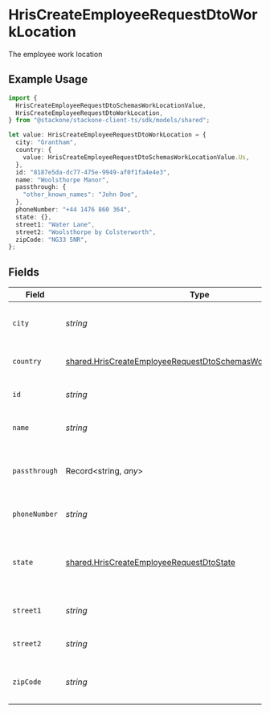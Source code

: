 # HrisCreateEmployeeRequestDtoWorkLocation

The employee work location

## Example Usage

```typescript
import {
  HrisCreateEmployeeRequestDtoSchemasWorkLocationValue,
  HrisCreateEmployeeRequestDtoWorkLocation,
} from "@stackone/stackone-client-ts/sdk/models/shared";

let value: HrisCreateEmployeeRequestDtoWorkLocation = {
  city: "Grantham",
  country: {
    value: HrisCreateEmployeeRequestDtoSchemasWorkLocationValue.Us,
  },
  id: "8187e5da-dc77-475e-9949-af0f1fa4e4e3",
  name: "Woolsthorpe Manor",
  passthrough: {
    "other_known_names": "John Doe",
  },
  phoneNumber: "+44 1476 860 364",
  state: {},
  street1: "Water Lane",
  street2: "Woolsthorpe by Colsterworth",
  zipCode: "NG33 5NR",
};
```

## Fields

| Field                                                                                                                                                 | Type                                                                                                                                                  | Required                                                                                                                                              | Description                                                                                                                                           | Example                                                                                                                                               |
| ----------------------------------------------------------------------------------------------------------------------------------------------------- | ----------------------------------------------------------------------------------------------------------------------------------------------------- | ----------------------------------------------------------------------------------------------------------------------------------------------------- | ----------------------------------------------------------------------------------------------------------------------------------------------------- | ----------------------------------------------------------------------------------------------------------------------------------------------------- |
| `city`                                                                                                                                                | *string*                                                                                                                                              | :heavy_minus_sign:                                                                                                                                    | The city where the location is situated                                                                                                               | Grantham                                                                                                                                              |
| `country`                                                                                                                                             | [shared.HrisCreateEmployeeRequestDtoSchemasWorkLocationCountry](../../../sdk/models/shared/hriscreateemployeerequestdtoschemasworklocationcountry.md) | :heavy_minus_sign:                                                                                                                                    | The country code                                                                                                                                      |                                                                                                                                                       |
| `id`                                                                                                                                                  | *string*                                                                                                                                              | :heavy_minus_sign:                                                                                                                                    | Unique identifier                                                                                                                                     | 8187e5da-dc77-475e-9949-af0f1fa4e4e3                                                                                                                  |
| `name`                                                                                                                                                | *string*                                                                                                                                              | :heavy_minus_sign:                                                                                                                                    | The name of the location                                                                                                                              | Woolsthorpe Manor                                                                                                                                     |
| `passthrough`                                                                                                                                         | Record<string, *any*>                                                                                                                                 | :heavy_minus_sign:                                                                                                                                    | Value to pass through to the provider                                                                                                                 | {<br/>"other_known_names": "John Doe"<br/>}                                                                                                           |
| `phoneNumber`                                                                                                                                         | *string*                                                                                                                                              | :heavy_minus_sign:                                                                                                                                    | The phone number of the location                                                                                                                      | +44 1476 860 364                                                                                                                                      |
| `state`                                                                                                                                               | [shared.HrisCreateEmployeeRequestDtoState](../../../sdk/models/shared/hriscreateemployeerequestdtostate.md)                                           | :heavy_minus_sign:                                                                                                                                    | The ISO3166-2 sub division where the location is situated                                                                                             | GB-LIN                                                                                                                                                |
| `street1`                                                                                                                                             | *string*                                                                                                                                              | :heavy_minus_sign:                                                                                                                                    | The first line of the address                                                                                                                         | Water Lane                                                                                                                                            |
| `street2`                                                                                                                                             | *string*                                                                                                                                              | :heavy_minus_sign:                                                                                                                                    | The second line of the address                                                                                                                        | Woolsthorpe by Colsterworth                                                                                                                           |
| `zipCode`                                                                                                                                             | *string*                                                                                                                                              | :heavy_minus_sign:                                                                                                                                    | The ZIP code/Postal code of the location                                                                                                              | NG33 5NR                                                                                                                                              |